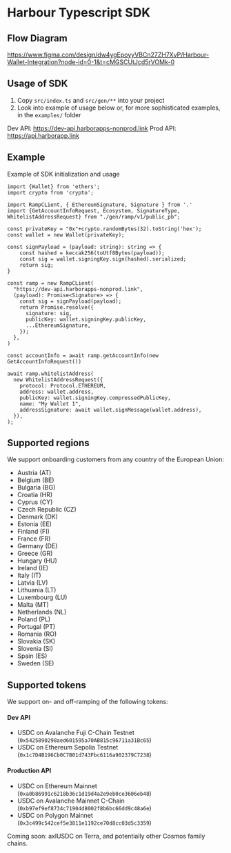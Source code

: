 # Harbour Typescript SDK

## Flow Diagram

https://www.figma.com/design/dw4ygEpoyyVBCn27ZH7XvP/Harbour-Wallet-Integration?node-id=0-1&t=cMGSCUtJcd5rVOMk-0

## Usage of SDK

1. Copy `src/index.ts` and `src/gen/**` into your project
2. Look into example of usage below or, for more sophisticated examples, in the `examples/` folder

Dev API: https://dev-api.harborapps-nonprod.link
Prod API: https://api.harborapp.link


## Example

Example of SDK initialization and usage

```Typscript
import {Wallet} from 'ethers';
import crypto from 'crypto';

import RampCLient, { EthereumSignature, Signature } from '.'
import {GetAccountInfoRequest, Ecosystem, SignatureType, WhitelistAddressRequest} from "./gen/ramp/v1/public_pb";

const privateKey = "0x"+crypto.randomBytes(32).toString('hex');
const wallet = new Wallet(privateKey);

const signPayload = (payload: string): string => {
    const hashed = keccak256(toUtf8Bytes(payload));
    const sig = wallet.signingKey.sign(hashed).serialized;
    return sig;
}

const ramp = new RampCLient(
  "https://dev-api.harborapps-nonprod.link",
  (payload): Promise<Signature> => {
    const sig = signPayload(payload);
    return Promise.resolve({
      signature: sig,
      publicKey: wallet.signingKey.publicKey,
      ...EthereumSignature,
    });
  },
)

const accountInfo = await ramp.getAccountInfo(new GetAccountInfoRequest())

await ramp.whitelistAddress(
  new WhitelistAddressRequest({
    protocol: Protocol.ETHEREUM,
    address: wallet.address,
    publicKey: wallet.signingKey.compressedPublicKey,
    name: "My Wallet 1",
    addressSignature: await wallet.signMessage(wallet.address),
  }),
);
```

## Supported regions

We support onboarding customers from any country of the European Union:

- Austria (AT)
- Belgium (BE)
- Bulgaria (BG)
- Croatia (HR)
- Cyprus (CY)
- Czech Republic (CZ)
- Denmark (DK)
- Estonia (EE)
- Finland (FI)
- France (FR)
- Germany (DE)
- Greece (GR)
- Hungary (HU)
- Ireland (IE)
- Italy (IT)
- Latvia (LV)
- Lithuania (LT)
- Luxembourg (LU)
- Malta (MT)
- Netherlands (NL)
- Poland (PL)
- Portugal (PT)
- Romania (RO)
- Slovakia (SK)
- Slovenia (SI)
- Spain (ES)
- Sweden (SE)

## Supported tokens

We support on- and off-ramping of the following tokens:

#### Dev API

- USDC on Avalanche Fuji C-Chain Testnet (`0x5425890298aed601595a70AB815c96711a31Bc65`)
- USDC on Ethereum Sepolia Testnet (`0x1c7D4B196Cb0C7B01d743Fbc6116a902379C7238`)

#### Production API

- USDC on Ethereum Mainnet (`0xa0b86991c6218b36c1d19d4a2e9eb0ce3606eb48`)
- USDC on Avalanche Mainnet C-Chain (`0xb97ef9ef8734c71904d8002f8b6bc66dd9c48a6e`)
- USDC on Polygon Mainnet (`0x3c499c542cef5e3811e1192ce70d8cc03d5c3359`)

Coming soon: axlUSDC on Terra, and potentially other Cosmos family chains.
